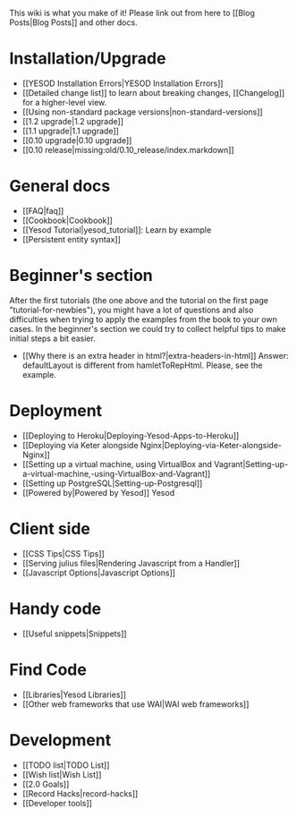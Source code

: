 This wiki is what you make of it! Please link out from here to [[Blog Posts|Blog Posts]] and other docs.

# Installation/Upgrade
  * [[YESOD Installation Errors|YESOD Installation Errors]]
  * [[Detailed change list]] to learn about breaking changes, [[Changelog]] for a higher-level view.
  * [[Using non-standard package versions|non-standard-versions]]
  * [[1.2 upgrade|1.2 upgrade]]
  * [[1.1 upgrade|1.1 upgrade]]
  * [[0.10 upgrade|0.10 upgrade]]
  * [[0.10 release|missing:old/0.10_release/index.markdown]]


# General docs

  * [[FAQ|faq]]
  * [[Cookbook|Cookbook]]
  * [[Yesod Tutorial|yesod_tutorial]]: Learn by example
  * [[Persistent entity syntax]]

# Beginner's section

After the first tutorials (the one above and the tutorial on the first page "tutorial-for-newbies"), you might have a lot of questions and also difficulties when trying to apply the examples from the book to your own cases. In the beginner's section we could try to collect helpful tips to make initial steps a bit easier.
  * [[Why there is an extra header in html?|extra-headers-in-html]] Answer: defaultLayout is different from hamletToRepHtml. Please, see the example. 

# Deployment
  * [[Deploying to Heroku|Deploying-Yesod-Apps-to-Heroku]]
  * [[Deploying via Keter alongside Nginx|Deploying-via-Keter-alongside-Nginx]]
  * [[Setting up a virtual machine, using VirtualBox and Vagrant|Setting-up-a-virtual-machine,-using-VirtualBox-and-Vagrant]]
  * [[Setting up PostgreSQL|Setting-up-Postgresql]]
  * [[Powered by|Powered by Yesod]] Yesod

# Client side
  * [[CSS Tips|CSS Tips]]
  * [[Serving julius files|Rendering Javascript from a Handler]]
  * [[Javascript Options|Javascript Options]]

# Handy code
  * [[Useful snippets|Snippets]]

# Find Code
  * [[Libraries|Yesod Libraries]]
  * [[Other web frameworks that use WAI|WAI web frameworks]]

# Development

  * [[TODO list|TODO List]]
  * [[Wish list|Wish List]]
  * [[2.0 Goals]]
  * [[Record Hacks|record-hacks]]
  * [[Developer tools]]